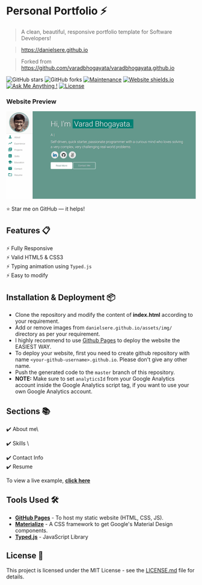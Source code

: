 # Personal Portfolio ⚡️ 
> A clean, beautiful, responsive portfolio template for Software Developers!

> https://danielsere.github.io

> Forked from https://github.com/varadbhogayata/varadbhogayata.github.io


![GitHub stars](https://img.shields.io/github/stars/DanielSere/danielsere.github.io) 
![GitHub forks](https://img.shields.io/github/forks/danielsere/danielsere.github.io)
[![Maintenance](https://img.shields.io/badge/maintained-yes-green.svg)](https://github.com/DanielSere/danielsere.github.io/commits/master)
[![Website shields.io](https://img.shields.io/badge/website-up-yellow)](http://danielsere.github.io/)
[![Ask Me Anything !](https://img.shields.io/badge/ask%20me-linkedin-1abc9c.svg)](https://www.linkedin.com/in/daniel-sequeira-requenes-ab3b78212/)
[![License](http://img.shields.io/:license-mit-blue.svg?style=flat-square)](http://badges.mit-license.org)

### Website Preview
<p align="center"> 
  <kbd>
    <a href="https://danielsere.github.io" target="_blank"><img src="examples/preview.gif">
  </a>
  </kbd>
</p>

:star: Star me on GitHub — it helps!

## Features 📋
⚡️ Fully Responsive\
⚡️ Valid HTML5 & CSS3\
⚡️ Typing animation using `Typed.js`\
⚡️ Easy to modify

## Installation & Deployment 📦
- Clone the repository and modify the content of <b>index.html</b> according to your requirement.
- Add or remove images from `danielsere.github.io/assets/img/` directory as per your requirement.
- I highly recommend to use [Github Pages](https://create-react-app.dev/docs/deployment/#github-pages) to deploy the website the EASIEST WAY.
- To deploy your website, first you need to create github repository with name `<your-github-username>.github.io`. Please don't give any other name.
- Push the generated code to the `master` branch of this repository.
- <b>NOTE:</b> Make sure to set `analyticsId` from your Google Analytics account inside the Google Analytics script tag, if you want to use your own Google Analytics account.

## Sections 📚
✔️ About me\
<!-- ✔️ Experience\ -->
<!-- ✔️ Projects \ -->
✔️ Skills \
<!-- ✔️ Education\ -->
✔️ Contact Info\
✔️ Resume

To view a live example, **[click here](https://danielsere.github.io/)**

## Tools Used 🛠️
* [<b>GitHub Pages</b>](https://create-react-app.dev/docs/deployment/#github-pages) - To host my static website (HTML, CSS, JS).
* [<b>Materialize</b>](https://materializecss.com/) - A CSS framework to get Google's Material Design components.
* [<b>Typed.js</b>](https://mattboldt.com/demos/typed-js/) - JavaScript Library

<!-- ## Contributing 💡
#### Step 1

- **Option 1**
    - 🍴 Fork this repo!

- **Option 2**
    - 👯 Clone this repo to your local machine.


#### Step 2

- **Build your code** 🔨🔨🔨

#### Step 3

- 🔃 Create a new pull request. -->

## License 📄
This project is licensed under the MIT License - see the [LICENSE.md](./LICENSE) file for details.
